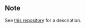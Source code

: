 ## Note
See [this repository](https://github.com/davidhammaker/Online_Slides_Django) for a description.